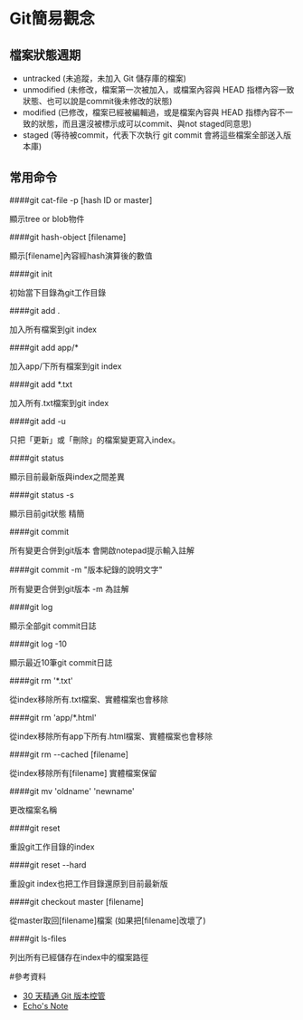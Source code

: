 # Git簡易觀念

## 檔案狀態週期
* untracked (未追蹤，未加入 Git 儲存庫的檔案)
* unmodified (未修改，檔案第一次被加入，或檔案內容與 HEAD 指標內容一致狀態、也可以說是commit後未修改的狀態)
* modified (已修改，檔案已經被編輯過，或是檔案內容與 HEAD 指標內容不一致的狀態，而且還沒被標示成可以commit、與not staged同意思)
* staged (等待被commit，代表下次執行 git commit 會將這些檔案全部送入版本庫)


## 常用命令


####git cat-file -p [hash ID or master]

顯示tree or blob物件

####git hash-object [filename]

顯示[filename]內容經hash演算後的數值

####git init

初始當下目錄為git工作目錄

####git add .

加入所有檔案到git index

####git add app/*

加入app/下所有檔案到git index

####git add *.txt

加入所有.txt檔案到git index

####git add -u

只把「更新」或「刪除」的檔案變更寫入index。

####git status

顯示目前最新版與index之間差異

####git status -s

顯示目前git狀態 精簡

####git commit

所有變更合併到git版本 會開啟notepad提示輸入註解

####git commit -m "版本紀錄的說明文字"

所有變更合併到git版本  -m 為註解

####git log

顯示全部git commit日誌

####git log -10

顯示最近10筆git commit日誌

####git rm '*.txt'

從index移除所有.txt檔案、實體檔案也會移除

####git rm 'app/*.html'

從index移除所有app下所有.html檔案、實體檔案也會移除

####git rm --cached [filename]

從index移除所有[filename] 實體檔案保留

####git mv 'oldname' 'newname'

更改檔案名稱

####git reset

重設git工作目錄的index

####git reset --hard

重設git index也把工作目錄還原到目前最新版

####git checkout master [filename]

從master取回[filename]檔案 (如果把[filename]改壞了)

####git ls-files

列出所有已經儲存在index中的檔案路徑

#參考資料

* [30 天精通 Git 版本控管](https://github.com/doggy8088/Learn-Git-in-30-days)
* [Echo's Note](http://bdottn.github.io/tags/Git/)